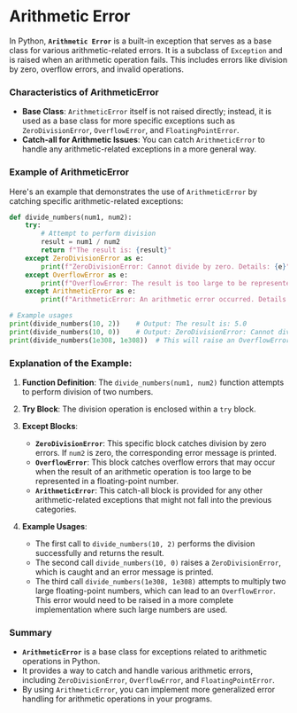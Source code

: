 # Arithmetic Error
In Python, **`Arithmetic Error`** is a built-in exception that serves as a base class for various arithmetic-related errors. It is a subclass of `Exception` and is raised when an arithmetic operation fails. This includes errors like division by zero, overflow errors, and invalid operations.

### Characteristics of ArithmeticError

- **Base Class**: `ArithmeticError` itself is not raised directly; instead, it is used as a base class for more specific exceptions such as `ZeroDivisionError`, `OverflowError`, and `FloatingPointError`.
- **Catch-all for Arithmetic Issues**: You can catch `ArithmeticError` to handle any arithmetic-related exceptions in a more general way.

### Example of ArithmeticError

Here's an example that demonstrates the use of `ArithmeticError` by catching specific arithmetic-related exceptions:

```python
def divide_numbers(num1, num2):
    try:
        # Attempt to perform division
        result = num1 / num2
        return f"The result is: {result}"
    except ZeroDivisionError as e:
        print(f"ZeroDivisionError: Cannot divide by zero. Details: {e}")
    except OverflowError as e:
        print(f"OverflowError: The result is too large to be represented. Details: {e}")
    except ArithmeticError as e:
        print(f"ArithmeticError: An arithmetic error occurred. Details: {e}")

# Example usages
print(divide_numbers(10, 2))    # Output: The result is: 5.0
print(divide_numbers(10, 0))    # Output: ZeroDivisionError: Cannot divide by zero.
print(divide_numbers(1e308, 1e308))  # This will raise an OverflowError
```

### Explanation of the Example:

1. **Function Definition**: The `divide_numbers(num1, num2)` function attempts to perform division of two numbers.

2. **Try Block**: The division operation is enclosed within a `try` block.

3. **Except Blocks**:
   - **`ZeroDivisionError`**: This specific block catches division by zero errors. If `num2` is zero, the corresponding error message is printed.
   - **`OverflowError`**: This block catches overflow errors that may occur when the result of an arithmetic operation is too large to be represented in a floating-point number.
   - **`ArithmeticError`**: This catch-all block is provided for any other arithmetic-related exceptions that might not fall into the previous categories.

4. **Example Usages**:
   - The first call to `divide_numbers(10, 2)` performs the division successfully and returns the result.
   - The second call `divide_numbers(10, 0)` raises a `ZeroDivisionError`, which is caught and an error message is printed.
   - The third call `divide_numbers(1e308, 1e308)` attempts to multiply two large floating-point numbers, which can lead to an `OverflowError`. This error would need to be raised in a more complete implementation where such large numbers are used.

### Summary

- **`ArithmeticError`** is a base class for exceptions related to arithmetic operations in Python.
- It provides a way to catch and handle various arithmetic errors, including `ZeroDivisionError`, `OverflowError`, and `FloatingPointError`.
- By using `ArithmeticError`, you can implement more generalized error handling for arithmetic operations in your programs.